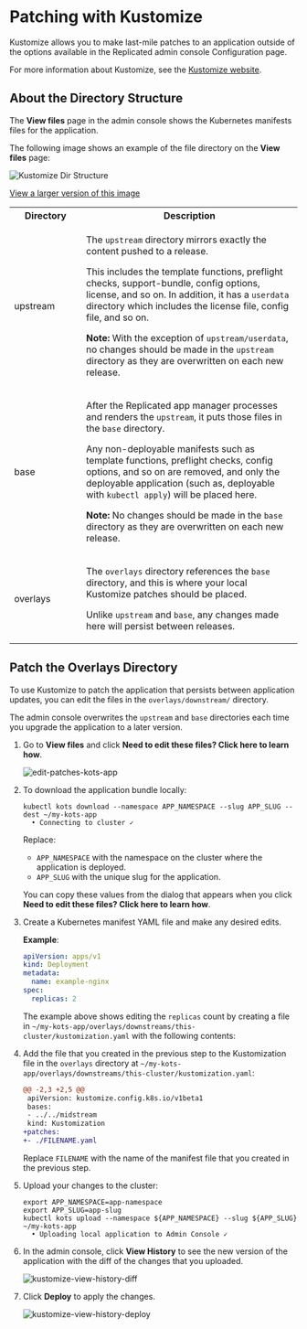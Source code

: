 # Patching with Kustomize

Kustomize allows you to make last-mile patches to an application outside of the options available in the Replicated admin console Configuration page.

For more information about Kustomize, see the [Kustomize website](https://kustomize.io).

## About the Directory Structure

The **View files** page in the admin console shows the Kubernetes manifests files for the application.

The following image shows an example of the file directory on the **View files** page:

![Kustomize Dir Structure](/images/kustomize-dir-structure.png)

[View a larger version of this image](/images/kustomize-dir-structure.png)

<table>
  <tr>
    <th width="25%">Directory</th>
    <th width="75%">Description</th>
  </tr>
  <tr>
    <td>upstream</td>
    <td><p>The <code>upstream</code> directory mirrors exactly the content pushed to a release.</p>
    <p>This includes the template functions, preflight checks, support-bundle, config options, license, and so on.
    In addition, it has a <code>userdata</code> directory which includes the license file, config file, and so on.</p>
    <p><strong>Note:</strong> With the exception of <code>upstream/userdata</code>, no changes should be made in the <code>upstream</code> directory as they are overwritten on each new release.</p></td>
  </tr>
  <tr>
    <td>base</td>
    <td><p>After the Replicated app manager processes and renders the <code>upstream</code>, it puts those files in the <code>base</code> directory.</p>
    <p>Any non-deployable manifests such as template functions, preflight checks, config options, and so on are removed, and only the deployable application (such as, deployable with <code>kubectl apply</code>) will be placed here.</p>
    <p><strong>Note:</strong> No changes should be made in the <code>base</code> directory as they are overwritten on each new release.</p></td>
  </tr>
  <tr>
    <td>overlays</td>
    <td><p>The <code>overlays</code> directory references the <code>base</code> directory, and this is where your local Kustomize patches should be placed.</p>
    <p>Unlike <code>upstream</code> and <code>base</code>, any changes made here will persist between releases.</p></td>
  </tr>
</table>

## Patch the Overlays Directory

To use Kustomize to patch the application that persists between application updates, you can edit the files in the `overlays/downstream/` directory.

The admin console overwrites the `upstream` and `base` directories each time you upgrade the application to a later version.

1. Go to **View files** and click **Need to edit these files? Click here to learn how**.

   ![edit-patches-kots-app](/images/edit-patches-kots-app.png)

1. To download the application bundle locally:

   ```shell
   kubectl kots download --namespace APP_NAMESPACE --slug APP_SLUG --dest ~/my-kots-app
     • Connecting to cluster ✓
   ```
   Replace:
   * `APP_NAMESPACE` with the namespace on the cluster where the application is deployed.
   * `APP_SLUG` with the unique slug for the application.

   You can copy these values from the dialog that appears when you click **Need to edit these files? Click here to learn how**.

1. Create a Kubernetes manifest YAML file and make any desired edits.

   **Example**:

   ```yaml
   apiVersion: apps/v1
   kind: Deployment
   metadata:
     name: example-nginx
   spec:
     replicas: 2
   ```

   The example above shows editing the `replicas` count by creating a file in `~/my-kots-app/overlays/downstreams/this-cluster/kustomization.yaml` with the following contents:

1. Add the file that you created in the previous step to the Kustomization file in the `overlays` directory at `~/my-kots-app/overlays/downstreams/this-cluster/kustomization.yaml`:

   ```diff
   @@ -2,3 +2,5 @@
    apiVersion: kustomize.config.k8s.io/v1beta1
    bases:
    - ../../midstream
    kind: Kustomization
   +patches:
   +- ./FILENAME.yaml
   ```
   Replace `FILENAME` with the name of the manifest file that you created in the previous step.

1. Upload your changes to the cluster:

   ```shell
   export APP_NAMESPACE=app-namespace
   export APP_SLUG=app-slug
   kubectl kots upload --namespace ${APP_NAMESPACE} --slug ${APP_SLUG} ~/my-kots-app
     • Uploading local application to Admin Console ✓
   ```

1. In the admin console, click **View History** to see the new version of the application with the diff of the changes that you uploaded.

   ![kustomize-view-history-diff](/images/kustomize-view-history-diff.png)

1. Click **Deploy** to apply the changes.

   ![kustomize-view-history-deploy](/images/kustomize-view-history-deploy.png)
